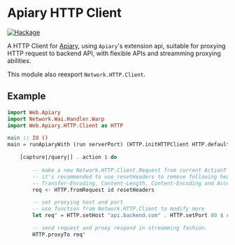 Apiary HTTP Client
==================

[![Hackage](https://img.shields.io/hackage/v/apiary-http-client.svg?style=flat-square)](http://hackage.haskell.org/package/apiary-http-client)

A HTTP Client for [Apiary](http://hackage.haskell.org/package/apiary), using `Apiary`'s extension api, suitable for proxying HTTP request to backend API, with flexible APIs and streamming proxying abilities.

This module also reexport `Network.HTTP.Client`. 

Example
-------

```haskell
import Web.Apiary
import Network.Wai.Handler.Warp
import Web.Apiary.HTTP.Client as HTTP

main :: IO ()
main = runApiaryWith (run serverPort) (HTTP.initHTTPClient HTTP.defaultManagerSettings) def $ do

    [capture|/query|] . action $ do
        
        -- make a new Network.HTTP.Client.Request from current ActionT's Network.Wai.Request
        -- it's recommended to use resetHeaders to remove following headers:
        -- Transfer-Encoding, Content-Length, Content-Encoding and Accept-Encoding.
        req <- HTTP.fromRequest id resetHeaders

        -- set proxying host and port
        -- use function from Network.HTTP.Client to modify more
        let req' = HTTP.setHost "api.backend.com" . HTTP.setPort 80 $ req

        -- send request and proxy respond in streamming fashion.
        HTTP.proxyTo req'
```
